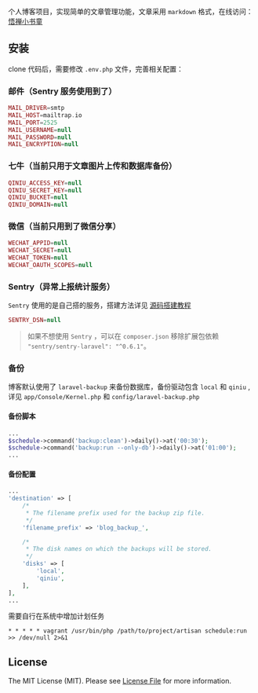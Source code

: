 个人博客项目，实现简单的文章管理功能，文章采用 `markdown` 格式，在线访问：[悟禅小书童](https://blog.lerzen.com)

## 安装

clone 代码后，需要修改 `.env.php` 文件，完善相关配置：

### 邮件（Sentry 服务使用到了）

```php
MAIL_DRIVER=smtp
MAIL_HOST=mailtrap.io
MAIL_PORT=2525
MAIL_USERNAME=null
MAIL_PASSWORD=null
MAIL_ENCRYPTION=null
```

### 七牛（当前只用于文章图片上传和数据库备份）

```php
QINIU_ACCESS_KEY=null
QINIU_SECRET_KEY=null
QINIU_BUCKET=null
QINIU_DOMAIN=null
```

### 微信（当前只用到了微信分享）

```php
WECHAT_APPID=null
WECHAT_SECRET=null
WECHAT_TOKEN=null
WECHAT_OAUTH_SCOPES=null
```

### Sentry（异常上报统计服务）

`Sentry` 使用的是自己搭的服务，搭建方法详见 [源码搭建教程](https://laravel-china.org/articles/4295/centos6-install-python-based-on-sentry)

```php
SENTRY_DSN=null
```

> 如果不想使用 `Sentry` ，可以在 `composer.json` 移除扩展包依赖 `"sentry/sentry-laravel": "^0.6.1"`。

### 备份

博客默认使用了 `laravel-backup` 来备份数据库，备份驱动包含 `local` 和 `qiniu` , 详见 `app/Console/Kernel.php` 和 `config/laravel-backup.php`

#### 备份脚本

```php
...
$schedule->command('backup:clean')->daily()->at('00:30');
$schedule->command('backup:run --only-db')->daily()->at('01:00');
...
```

#### 备份配置

```php
...
'destination' => [
    /*
     * The filename prefix used for the backup zip file.
     */
    'filename_prefix' => 'blog_backup_',

    /*
     * The disk names on which the backups will be stored.
     */
    'disks' => [
        'local',
        'qiniu',
    ],
],
...
```

需要自行在系统中增加计划任务
 
```shell
* * * * * vagrant /usr/bin/php /path/to/project/artisan schedule:run >> /dev/null 2>&1
```

## License

The MIT License (MIT). Please see [License File](LICENSE.md) for more information.
